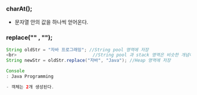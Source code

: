 ### charAt();

- 문자열 안의 값을 하나씩 얻어온다.

### replace("" , "");

```java
String oldStr = "자바 프로그래밍"; //String pool 영역에 저장
<br>                             //String pool 과 stack 영역은 비슷한 개념이라고 보면 된다.
String newStr = oldStr.replace("자바", "Java"); //Heap 영역에 저장

Console 
: Java Programming

- 객체는 2개 생성된다.
```
